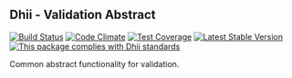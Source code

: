 ## Dhii - Validation Abstract ##
[![Build Status](https://travis-ci.org/Dhii/validation-abstract.svg?branch=master)](https://travis-ci.org/Dhii/validation-abstract)
[![Code Climate](https://codeclimate.com/github/Dhii/validation-abstract/badges/gpa.svg)](https://codeclimate.com/github/Dhii/validation-abstract)
[![Test Coverage](https://codeclimate.com/github/Dhii/validation-abstract/badges/coverage.svg)](https://codeclimate.com/github/Dhii/validation-abstract/coverage)
[![Latest Stable Version](https://poser.pugx.org/dhii/validation-abstract/version)](https://packagist.org/packages/dhii/validation-abstract)
[![This package complies with Dhii standards](https://img.shields.io/badge/Dhii-Compliant-green.svg?style=flat-square)][Dhii]

Common abstract functionality for validation.

[Dhii]: https://github.com/Dhii/dhii
